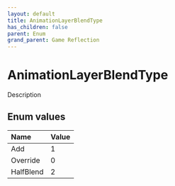 ```yaml
---
layout: default
title: AnimationLayerBlendType
has_children: false
parent: Enum
grand_parent: Game Reflection
---
```

# AnimationLayerBlendType
Description 

## Enum values

| Name | Value |
|:-------------|:--------------|
| Add | 1 |
| Override | 0 |
| HalfBlend | 2 |

